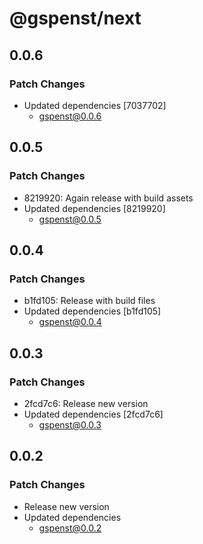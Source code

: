 # @gspenst/next

## 0.0.6

### Patch Changes

- Updated dependencies [7037702]
  - gspenst@0.0.6

## 0.0.5

### Patch Changes

- 8219920: Again release with build assets
- Updated dependencies [8219920]
  - gspenst@0.0.5

## 0.0.4

### Patch Changes

- b1fd105: Release with build files
- Updated dependencies [b1fd105]
  - gspenst@0.0.4

## 0.0.3

### Patch Changes

- 2fcd7c6: Release new version
- Updated dependencies [2fcd7c6]
  - gspenst@0.0.3

## 0.0.2

### Patch Changes

- Release new version
- Updated dependencies
  - gspenst@0.0.2
